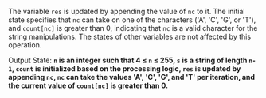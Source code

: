 The variable `res` is updated by appending the value of `nc` to it. The initial state specifies that `nc` can take on one of the characters ('A', 'C', 'G', or 'T'), and `count[nc]` is greater than 0, indicating that `nc` is a valid character for the string manipulations. The states of other variables are not affected by this operation.

Output State: **`n` is an integer such that 4 ≤ `n` ≤ 255, `s` is a string of length `n-1`, `count` is initialized based on the processing logic, `res` is updated by appending `nc`, `nc` can take the values 'A', 'C', 'G', and 'T' per iteration, and the current value of `count[nc]` is greater than 0.**